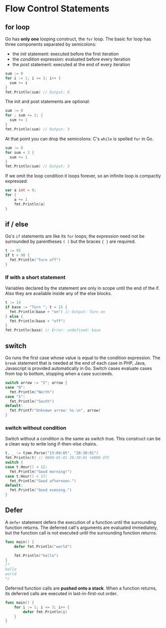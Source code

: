 # Flow Control Statements

## for loop

Go has **only one** looping construct, the `for` loop. The basic for loop has three components separated by semicolons:

- the *init* statement: executed before the first iteration
- the *condition* expression: evaluated before every iteration
- the *post* statement: executed at the end of every iteration

```go
sum := 0
for i := 1; i <= 3; i++ {
  sum += i
}
fmt.Println(sum) // Output: 6
```

The init and post statements are optional:

```go
sum := 0
for ; sum <= 2; {
  sum += 1
}
fmt.Println(sum) // Output: 3
```

At that point you can drop the semicolons: C's `while` is spelled `for` in Go.

```go
sum := 0
for sum < 3 {
  sum += 1
}
fmt.Println(sum) // Output: 3
```

If we omit the loop condition it loops forever, so an infinite loop is compactly expressed:

```go
var a int = 0;
for {
    a += 1
    fmt.Println(a)
}
```

## if / else

Go's `if` statements are like its `for` loops; the expression need not be surrounded by parentheses `( )` but the braces `{ }` are required.

```go
t := 95
if t > 90 {
  fmt.Println("Turn off")
}
```

### If with a short statement

Variables declared by the statement are only in scope until the end of the if. Also they are available inside any of the else blocks.

```go
t := 14
if base := "Turn "; t < 15 {
  fmt.Println(base + "on") // Output: Turn on
} else {
  fmt.Println(base + "off")
}
fmt.Println(base) // Error: undefined: base
```

## switch

Go runs the first case whose value is equal to the condition expression.
The `break` statement that is needed at the end of each case in PHP, Java, Javascript is provided automatically in Go.
Switch cases evaluate cases from top to bottom, stopping when a case succeeds.

```go
switch arrow := "S"; arrow {
case "N":
  fmt.Println("North")
case "S":
  fmt.Println("South")
default:
  fmt.Printf("Unknown arrow: %s.\n", arrow)
}
```

### switch without condition

Switch without a condition is the same as switch true.
This construct can be a clean way to write long if-then-else chains.

```go
t, _ := time.Parse("15:04:05", "20:30:01")
fmt.Println(t) // 0000-01-01 20:30:01 +0000 UTC
switch {
case t.Hour() < 12:
  fmt.Println("Good morning!")
case t.Hour() < 17:
  fmt.Println("Good afternoon.")
default:
  fmt.Println("Good evening.")
}
```

## Defer

A `defer` statement defers the execution of a function until the surrounding function returns.
The deferred call's arguments are evaluated immediately, but the function call is not executed until the surrounding function returns.

```go
func main() {
    defer fmt.Println("world")

    fmt.Println("hello")
}
/*
hello
world
*/
```

Deferred function calls are **pushed onto a stack**. When a function returns, its deferred calls are executed in last-in-first-out order.

```go
func main() {
    for i := 1; i <= 3; i++ {
        defer fmt.Println(i)
    }
}
```
